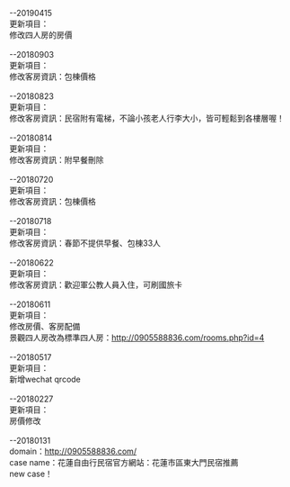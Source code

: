 
--20190415<br>
更新項目：<br>
修改四人房的房價<br>
<br>
--20180903<br>
更新項目：<br>
修改客房資訊：包棟價格<br>
<br>
--20180823<br>
更新項目：<br>
修改客房資訊：民宿附有電梯，不論小孩老人行李大小，皆可輕鬆到各樓層喔！<br>
<br>
--20180814<br>
更新項目：<br>
修改客房資訊：附早餐刪除<br>
<br>
--20180720<br>
更新項目：<br>
修改客房資訊：包棟價格<br>
<br>
--20180718<br>
更新項目：<br>
修改客房資訊：春節不提供早餐、包棟33人<br>
<br>
--20180622<br>
更新項目：<br>
修改客房資訊：歡迎軍公教人員入住，可刷國旅卡<br>
<br>
--20180611<br>
更新項目：<br>
修改房價、客房配備<br>
景觀四人房改為標準四人房：http://0905588836.com/rooms.php?id=4<br>
<br>
--20180517<br>
更新項目：<br>
新增wechat qrcode<br>
<br>
--20180227<br>
更新項目：<br>
房價修改<br>
<br>
--20180131<br>
domain：http://0905588836.com/<br>
case name：花蓮自由行民宿官方網站：花蓮市區東大門民宿推薦<br>
new case！<br>
